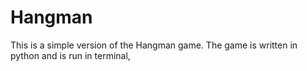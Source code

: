 # Hangman
This is a simple version of the Hangman game. The game is written in python and is run in terminal, 
